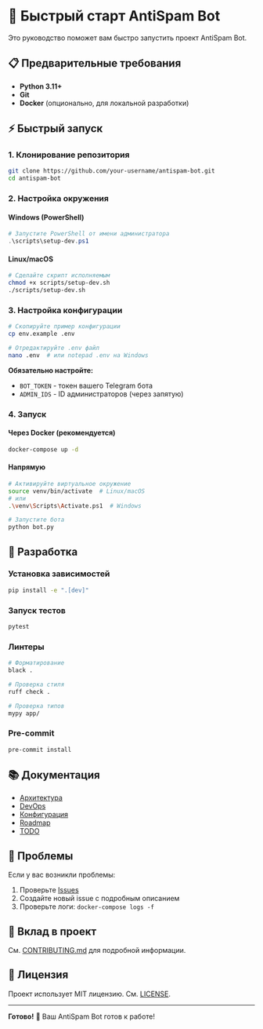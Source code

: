 # 🚀 Быстрый старт AntiSpam Bot

Это руководство поможет вам быстро запустить проект AntiSpam Bot.

## 📋 Предварительные требования

- **Python 3.11+**
- **Git**
- **Docker** (опционально, для локальной разработки)

## ⚡ Быстрый запуск

### 1. Клонирование репозитория

```bash
git clone https://github.com/your-username/antispam-bot.git
cd antispam-bot
```

### 2. Настройка окружения

#### Windows (PowerShell)
```powershell
# Запустите PowerShell от имени администратора
.\scripts\setup-dev.ps1
```

#### Linux/macOS
```bash
# Сделайте скрипт исполняемым
chmod +x scripts/setup-dev.sh
./scripts/setup-dev.sh
```

### 3. Настройка конфигурации

```bash
# Скопируйте пример конфигурации
cp env.example .env

# Отредактируйте .env файл
nano .env  # или notepad .env на Windows
```

**Обязательно настройте:**
- `BOT_TOKEN` - токен вашего Telegram бота
- `ADMIN_IDS` - ID администраторов (через запятую)

### 4. Запуск

#### Через Docker (рекомендуется)
```bash
docker-compose up -d
```

#### Напрямую
```bash
# Активируйте виртуальное окружение
source venv/bin/activate  # Linux/macOS
# или
.\venv\Scripts\Activate.ps1  # Windows

# Запустите бота
python bot.py
```

## 🔧 Разработка

### Установка зависимостей

```bash
pip install -e ".[dev]"
```

### Запуск тестов

```bash
pytest
```

### Линтеры

```bash
# Форматирование
black .

# Проверка стиля
ruff check .

# Проверка типов
mypy app/
```

### Pre-commit

```bash
pre-commit install
```

## 📚 Документация

- [Архитектура](docs/ARCHITECTURE.md)
- [DevOps](docs/DEVOPS.md)
- [Конфигурация](docs/CONFIG.md)
- [Roadmap](docs/ROADMAP.md)
- [TODO](docs/TODO.md)

## 🐛 Проблемы

Если у вас возникли проблемы:

1. Проверьте [Issues](https://github.com/your-username/antispam-bot/issues)
2. Создайте новый issue с подробным описанием
3. Проверьте логи: `docker-compose logs -f`

## 🤝 Вклад в проект

См. [CONTRIBUTING.md](CONTRIBUTING.md) для подробной информации.

## 📄 Лицензия

Проект использует MIT лицензию. См. [LICENSE](LICENSE).

---

**Готово!** 🎉 Ваш AntiSpam Bot готов к работе!
